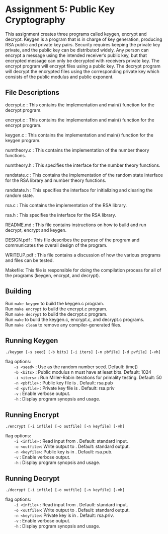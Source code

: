 # Assignment 5: Public Key Cryptography

This assignment creates three programs called keygen, encrypt and decrypt. Keygen is a program that is in charge of key generation, producing RSA public and private key pairs. Security requires keeping the private key private, and the public key can be distributed widely. Any person can encrypt a message using the intended receiver’s public key, but that encrypted message can only be decrypted with receivers private key. The encrypt program will encrypt files using a public key. The decrypt program will decrypt the encrypted files using the corresponding private key which consists of the public modulus and public exponent. 

## File Descriptions

decrypt.c : This contains the implementation and main() function for the decrypt program.

encrypt.c : This contains the implementation and main() function for the encrypt program.

keygen.c : This contains the implementation and main() function for the keygen program.

numtheory.c : This contains the implementation of the number theory functions.

numtheory.h : This specifies the interface for the number theory functions.

randstate.c : This contains the implementation of the random state interface for the RSA library and number theory functions.

randstate.h : This specifies the interface for initializing and clearing the random state.

rsa.c : This contains the implementation of the RSA library.

rsa.h : This specifies the interface for the RSA library.

README.md : This file contains instructions on how to build and run decrypt, encrypt and keygen.

DESIGN.pdf : This file describes the purpose of the program and communicates the overall design of the program.

WRITEUP.pdf : This file contains a discussion of how the various programs and files can be tested.

Makefile: This file is responsible for doing the compilation process for all of the programs (keygen, encrypt, and decrypt).

## Building

Run ```make keygen``` to build the keygen.c program.  
Run ```make encrypt``` to build the encrypt.c program.  
Run ```make decrypt``` to build the decrypt.c program.  
Run ```make``` to build the keygen.c, encrypt.c, and decrypt.c programs.  
Run ```make clean``` to remove any compiler-generated files.  

## Running Keygen

```./keygen [-s seed] [-b bits] [-i iters] [-n pbfile] [-d pvfile] [-vh]```  

flag options:  
&nbsp;&nbsp;&nbsp;&nbsp;&nbsp;&nbsp; ```-s <seed>```   : Use <seed> as the random number seed. Default: time()  
&nbsp;&nbsp;&nbsp;&nbsp;&nbsp;&nbsp; ```-b <bits>```   : Public modulus n must have at least <bits> bits. Default: 1024  
&nbsp;&nbsp;&nbsp;&nbsp;&nbsp;&nbsp; ```-i <iters>```  : Run <iters> Miller-Rabin iterations for primality testing. Default: 50  
&nbsp;&nbsp;&nbsp;&nbsp;&nbsp;&nbsp; ```-n <pbfile>``` : Public key file is <pbfile>. Default: rsa.pub  
&nbsp;&nbsp;&nbsp;&nbsp;&nbsp;&nbsp; ```-d <pvfile>``` : Private key file is <pvfile>. Default: rsa.priv  
&nbsp;&nbsp;&nbsp;&nbsp;&nbsp;&nbsp; ```-v```          : Enable verbose output.  
&nbsp;&nbsp;&nbsp;&nbsp;&nbsp;&nbsp; ```-h```          : Display program synopsis and usage.  



## Running Encrypt 

```./encrypt [-i infile] [-o outfile] [-n keyfile] [-vh]```  

flag options:  
&nbsp;&nbsp;&nbsp;&nbsp;&nbsp;&nbsp; ```-i <infile>``` : Read input from <infile>. Default: standard input.  
&nbsp;&nbsp;&nbsp;&nbsp;&nbsp;&nbsp; ```-o <outfile>```: Write output to <outfile>. Default: standard output.  
&nbsp;&nbsp;&nbsp;&nbsp;&nbsp;&nbsp; ```-n <keyfile>```: Public key is in <keyfile>. Default: rsa.pub.  
&nbsp;&nbsp;&nbsp;&nbsp;&nbsp;&nbsp; ```-v```          : Enable verbose output.  
&nbsp;&nbsp;&nbsp;&nbsp;&nbsp;&nbsp; ```-h```          : Display program synopsis and usage.  



## Running Decrypt 

```./decrypt [-i infile] [-o outfile] [-n keyfile] [-vh]```  

flag options:  
&nbsp;&nbsp;&nbsp;&nbsp;&nbsp;&nbsp; ```-i <infile>``` : Read input from <infile>. Default: standard input.  
&nbsp;&nbsp;&nbsp;&nbsp;&nbsp;&nbsp; ```-o <outfile>```: Write output to <outfile>. Default: standard output.  
&nbsp;&nbsp;&nbsp;&nbsp;&nbsp;&nbsp; ```-n <keyfile>```: Private key is in <keyfile>. Default: rsa.priv.  
&nbsp;&nbsp;&nbsp;&nbsp;&nbsp;&nbsp; ```-v```          : Enable verbose output.  
&nbsp;&nbsp;&nbsp;&nbsp;&nbsp;&nbsp; ```-h```          : Display program synopsis and usage.  



